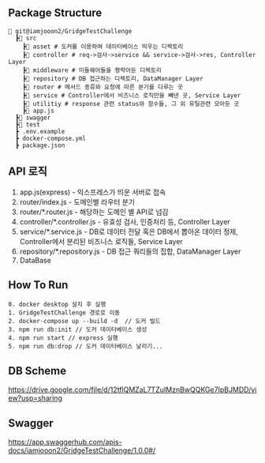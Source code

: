 ## Package Structure
```
📂 git@iamjooon2/GridgeTestChallenge
  ┣📂 src
    ┣📂 asset # 도커를 이용하여 데이터베이스 띄우는 디렉토리 
    ┣📂 controller # req->검사->service && service->검사->res, Controller Layer
    ┣📂 middleware # 미들웨어들을 짱박아둔 디렉토리
    ┣📂 repository # DB 접근하는 디렉토리, DataManager Layer
    ┣📂 router # 메서드 종류와 요청에 따른 분기를 다루는 곳
    ┣📂 service # Controller에서 비즈니스 로직만을 빼낸 곳, Service Layer
    ┣📂 utilitiy # response 관련 status와 함수들, 그 외 유틸관련 모아둔 곳
    ┣📜 app.js 
  ┣📂 swagger
  ┣📂 test
  ┣ .env.example 
  ┣ docker-compose.yml
  ┣ package.json 

```
## API 로직

1. app.js(express) - 익스프레스가 띄운 서버로 접속
2. router/index.js - 도메인별 라우터 분기
3. router/*.router.js - 해당하는 도메인 별 API로 넘김
4. controller/*.controller.js - 유효성 검사, 인증처리 등, Controller Layer
5. service/*.service.js - DB로 데이터 전달 혹은 DB에서 뽑아온 데이터 정제, Controller에서 분리된 비즈니스 로직들, Service Layer
6. repository/*.repository.js - DB 접근 쿼리들의 집합, DataManager Layer
7. DataBase


## How To Run
```
0. docker desktop 설치 후 실행
1. GridgeTestChallenge 경로로 이동
2. docker-compose up --build -d  // 도커 빌드
3. npm run db:init // 도커 데이터베이스 생성
4. npm run start // express 실행
5. npm run db:drop // 도커 데이터베이스 날리기...

```


## DB Scheme
https://drive.google.com/file/d/12tflQMZaL7TZuIMznBwQQKGe7IpBJMDD/view?usp=sharing


## Swagger
https://app.swaggerhub.com/apis-docs/iamjooon2/GridgeTestChallenge/1.0.0#/
